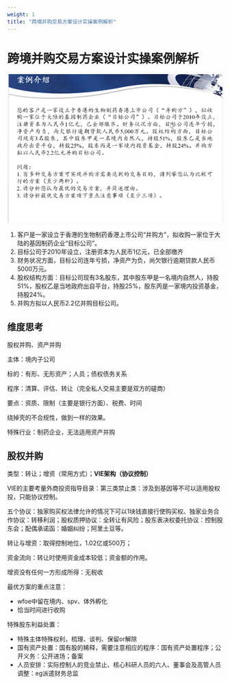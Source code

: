 ```yaml
---
weight: 1
title: "跨境并购交易方案设计实操案例解析"
---
```

# 跨境并购交易方案设计实操案例解析
![跨境并购](/images/kuajingbinggou.png)

1. 客户是一家设立于香港的生物制药香港上市公司“并购方”，拟收购一家位于大陆的基因制药企业“目标公司”。
2. 目标公司于2010年设立，注册资本为人民币1亿元，已全部缴齐
3. 财务状况方面，目标公司连年亏损，净资产为负，尚欠银行逾期贷款人民币5000万元。
4. 股权结构方面：目标公司现有3名股东，其中股东甲是一名境内自然人，持股51%，股权乙是当地政府出自平台，持股25%，股东丙是一家境内投资基金，持股24%。
5. 并购方拟以人民币2.2亿并购目标公司。

## 维度思考
股权并购、资产并购

主体：境内子公司

标的：有形、无形资产；人员；债权债务关系

程序：清算、评估、转让（完全私人交易主要是双方的磋商）

要点：资质、限制（主要是银行方面）、税费、时间

绕掉壳的不合规性，做到一样的效果。

特殊行业：制药企业，无法适用资产并购

## 股权并购
类型：转让；增资（常用方式）；**VIE架构（协议控制）**

VIE的主要考量外商投资指导目录：第三类禁止类：涉及到基因等不可以适用股权投，只能协议控制。

五个协议：独家购买权法律允许的情况下可以1块钱直接行使购买权、独家业务合作协议：转移利润；股权质押协议：全转让有风险；股东表决权委托协议：控制股
东会；配偶承诺函：婚姻纠纷；阿里土豆等。

转让与增资：取得控制地位，1.02亿或500万；

资金流向：转让时使用资金成本较低；资金额的作用。

增资没有任何一方形成所得：无税收

最优方案的重点注意：

- wfoe中留在境内、spv、体外孵化
- 恰当时间进行收购

特殊股东利益处置：
- 特殊主体特殊权利，梳理、谈判、保留or解除
- 国有资产处置：国有股的稀释，需要注意相应的程序：国有资产处置程序；公开义务：公开进场；备案
- 人员安排：实际控制人的竞业禁止、核心科研人员的六人、董事会及高管人员调整：eg派遣财务总监


